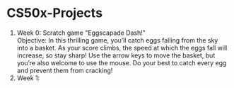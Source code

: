 # CS50x-Projects
1) Week 0: Scratch game "Eggscapade Dash!" <br />
Objective: In this thrilling game, you’ll catch eggs falling from the sky into a basket. As your score climbs, the speed at which the eggs fall will increase, so stay sharp! Use the arrow keys to move the basket, but you’re also welcome to use the mouse. Do your best to catch every egg and prevent them from cracking!
2) Week 1:
